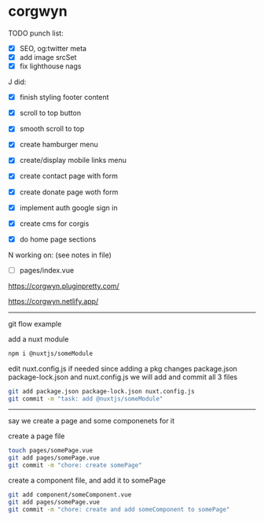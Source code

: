 # corgwyn

TODO punch list:
- [x] SEO, og:twitter meta
- [x] add image srcSet
- [x] fix lighthouse nags

J did:
- [X] finish styling footer content
- [x] scroll to top button
- [x] smooth scroll to top
- [x] create hamburger menu
- [x] create/display mobile links menu
- [x] create contact page with form
- [x] create donate page woth form
- [x] implement auth google sign in
- [x] create cms for corgis
- [x] do home page sections
  

N working on: (see notes in file)
- [ ] pages/index.vue

https://corgwyn.pluginpretty.com/

https://corgwyn.netlify.app/

--------

git flow example

add a nuxt module
```bash
npm i @nuxtjs/someModule
```
edit nuxt.config.js if needed
since adding a pkg changes package.json package-lock.json and nuxt.config.js 
we will add and commit all 3 files
```bash
git add package.json package-lock.json nuxt.config.js
git commit -m "task: add @nuxtjs/someModule"
```

----------------

say we create a page and some componenets for it

create a page file
```bash
touch pages/somePage.vue
git add pages/somePage.vue
git commit -m "chore: create somePage"
```

create a component file, and add it to somePage
```bash
git add component/someComponent.vue
git add pages/somePage.vue
git commit -m "chore: create and add someComponent to somePage"
```
